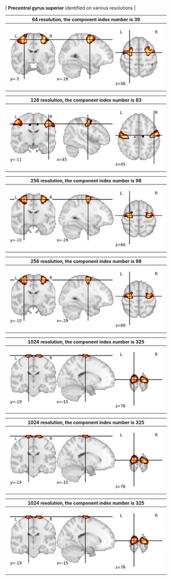 


| **Precentral gyrus superior** identified on various resolutions |

| 64 resolution, the component index number is 39|  
|:---:|  
| ![Component 64](../64/final/39.jpg "From component 64: Precentral gyrus superior") |

| 128 resolution, the component index number is 83|  
|:---:|  
| ![Component 128](../128/final/83.jpg "From component 128: Precentral gyrus superior") |

| 256 resolution, the component index number is 98|  
|:---:|  
| ![Component 256](../256/final/98.jpg "From component 256: Precentral gyrus superior") |

| 256 resolution, the component index number is 98|  
|:---:|  
| ![Component 256](../256/final/98.jpg "From component 256: Precentral gyrus superior") |

| 1024 resolution, the component index number is 325|  
|:---:|  
| ![Component 1024](../1024/final/325.jpg "From component 1024: Precentral gyrus superior") |

| 1024 resolution, the component index number is 325|  
|:---:|  
| ![Component 1024](../1024/final/325.jpg "From component 1024: Precentral gyrus superior") |

| 1024 resolution, the component index number is 325|  
|:---:|  
| ![Component 1024](../1024/final/325.jpg "From component 1024: Precentral gyrus superior") |